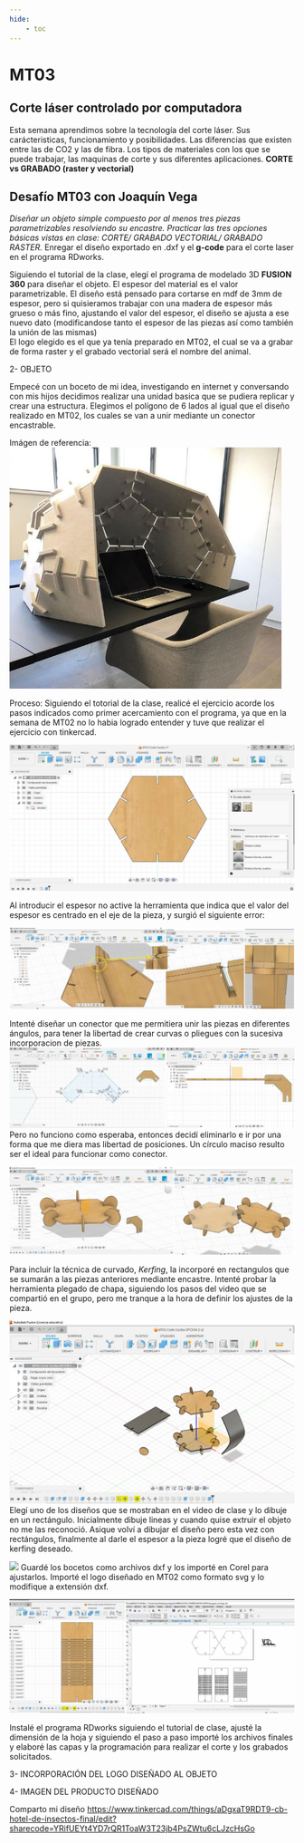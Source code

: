 ```yaml
---
hide:
    - toc
---
```


# MT03
## Corte láser controlado por computadora

Esta semana aprendimos sobre la tecnología del corte láser. Sus carácteristicas, funcionamiento y posibilidades. Las diferencias que existen entre las de CO2 y las de fibra.
Los tipos de materiales con los que se puede trabajar, las maquinas de corte y sus diferentes aplicaciones. 
**CORTE vs GRABADO (raster y vectorial)**


## Desafío MT03 con Joaquín Vega
*Diseñar un objeto simple compuesto por al menos tres piezas parametrizables resolviendo su encastre.*
*Practicar las tres opciones básicas vistas en clase: CORTE/ GRABADO VECTORIAL/ GRABADO RASTER.*
Enregar el diseño exportado en .dxf y el **g-code** para el corte laser en el programa RDworks.

Siguiendo el tutorial de la clase, elegí el programa de modelado 3D  **FUSION 360** para diseñar el objeto. El espesor del material es el valor parametrizable. El diseño está pensado para cortarse en mdf de 3mm de espesor, pero si quisieramos trabajar con una madera de espesor más grueso o más fino, ajustando el valor del espesor, el diseño se ajusta a ese nuevo dato (modificandose tanto el espesor de las piezas así como también la unión de las mismas)   
El logo elegido es el que ya tenía preparado en MT02, el cual se va a grabar de forma raster y el grabado vectorial será el nombre del animal.

2- OBJETO

Empecé con un boceto de mi idea, investigando en internet y conversando con mis hijos decidimos realizar una unidad basica que se pudiera replicar y crear una estructura. Elegimos el polígono de 6 lados al igual que el diseño realizado en MT02, los cuales se van a unir mediante un conector encastrable. 

Imágen de referencia:
![](../images/MT03/ej.JPG)

Proceso:
 Siguiendo el totorial de la clase, realicé el ejercicio acorde los pasos indicados como primer acercamiento con el programa, ya que en la semana de MT02 no lo habia logrado entender y tuve que realizar el ejercicio con tinkercad.

![](../images/MT03/1.JPG)

Al introducir el espesor no active la herramienta que indica que el valor del espesor es centrado en el eje de la pieza, y surgió el siguiente error: 

![](../images/MT03/2.JPG)

Intenté diseñar  un conector que me permitiera unir las piezas en diferentes ángulos, para tener la libertad de crear curvas o pliegues con la sucesiva incorporacion de piezas.
![](../images/MT03/3.JPG)
Pero no funciono como esperaba, entonces decidí eliminarlo e ir por una forma que me diera mas libertad de posiciones. Un círculo maciso resulto ser el ideal para funcionar como conector.

![](../images/MT03/union15.JPG)

Para incluir la técnica de curvado, *Kerfing*, la incorporé en rectangulos que se sumarán a las piezas anteriores mediante encastre. 
Intenté probar la herramienta plegado de chapa, siguiendo los pasos del video que se compartió en el grupo, pero me tranque a la hora de definir los ajustes de la pieza.

![](../images/MT03/4.JPG)
Elegí uno de los diseños que se mostraban en el video de clase y lo dibuje en un rectángulo. Inicialmente dibuje lineas y cuando quise extruir el objeto no me las reconoció. Asique volví a dibujar el diseño pero esta vez con rectángulos, finalmente al darle el espesor a la pieza logré que el diseño de kerfing deseado. 

![](../images/MT03/5.jpg)
Guardé los bocetos como archivos dxf y los importé en Corel para ajustarlos. 
Importé el logo diseñado en MT02 como formato svg y lo modifique a extensión dxf.

![](../images/MT03/6.jpg)

Instalé el programa RDworks siguiendo el tutorial de clase, ajusté la dimensión de la hoja y siguiendo el paso a paso importé los archivos finales y elaboré las capas y la programación para realizar el corte y los grabados solicitados.

3- INCORPORACIÓN DEL LOGO DISEÑADO AL OBJETO



4- IMAGEN DEL PRODUCTO DISEÑADO











Comparto mi diseño https://www.tinkercad.com/things/aDgxaT9RDT9-cb-hotel-de-insectos-final/edit?sharecode=YRifUEYt4YD7rQR1ToaW3T23jb4PsZWtu6cLJzcHsGo




